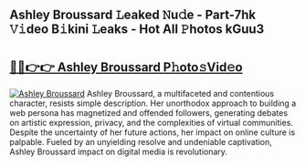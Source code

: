 ## Ashley Broussard 𝙻eaked 𝙽u𝚍e - Part-7hk 𝚅𝚒deo B𝚒kini 𝙻eaks - Hot All 𝙿hotos kGuu3

# <h2><a href="http://ld271v.urlbe.top/?page=Ashley+Broussard">🔗🔗👉👉 Ashley Broussard P𝚑oto𝚜Vid𝚎o</a></h2>

[![Ashley Broussard](https://i.imgur.com/eBuTRDB.gif)](http://ld271v.urlbe.top/?page=Ashley+Broussard)
Ashley Broussard, a multifaceted and contentious character, resists simple description. Her unorthodox approach to building a web persona has magnetized and offended followers, generating debates on artistic expression, privacy, and the complexities of virtual communities. Despite the uncertainty of her future actions, her impact on online culture is palpable. Fueled by an unyielding resolve and undeniable captivation, Ashley Broussard impact on digital media is revolutionary.
